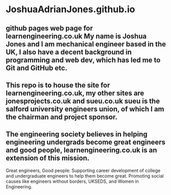 # JoshuaAdrianJones.github.io
github pages web page for learnengineering.co.uk
My name is Joshua Jones and I am mechanical engineer based in the UK, I also have a decent background in programming and web dev,
which has led me to Git and GitHub etc.
-----------------------------------------------------------------------------------------------------------
This repo is to house the site for learnengineering.co.uk, my other sites are jonesprojects.co.uk and sueu.co.uk
sueu is the salford university engineers union, of which I am the chairman and project sponsor. 
-----------------------------------------------------------------------------------------------------------
The engineering society believes in helping engineering undergrads become great engineers and good people, learnengineering.co.uk
is an extension of this mission. 
-----------------------------------------------------------------------------------------------------------
Great engineers, Good people:
Supporting career development of college and undergraduate engineers to help them become great.
Promoting social causes like engineers without borders, UKSEDS, and Women in Engineering.
